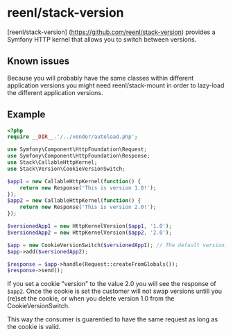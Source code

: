 # reenl/stack-version

[reenl/stack-version] (https://github.com/reenl/stack-version) provides a Symfony HTTP kernel that allows you to switch
between versions.

## Known issues

Because you will probably have the same classes within different application
versions you might need reenl/stack-mount in order to lazy-load the
different application versions.

## Example

```php
<?php
require __DIR__.'/../vendor/autoload.php';

use Symfony\Component\HttpFoundation\Request;
use Symfony\Component\HttpFoundation\Response;
use Stack\CallableHttpKernel;
use Stack\Version\CookieVersionSwitch;

$app1 = new CallableHttpKernel(function() {
    return new Response('This is version 1.0!');
});
$app2 = new CallableHttpKernel(function() {
    return new Response('This is version 2.0!');
});

$versionedApp1 = new HttpKernelVersion($app1, '1.0');
$versionedApp2 = new HttpKernelVersion($app2, '2.0');

$app = new CookieVersionSwitch($versionedApp1); // The default version.
$app->add($versionedApp2);

$response = $app->handle(Request::createFromGlobals());
$response->send();
```

If you set a cookie "version" to the value 2.0 you will see the response of
`$app2`. Once the cookie is set the customer will not swap versions untill you
(re)set the cookie, or when you delete version 1.0 from the CookieVersionSwitch.

This way the consumer is guarentied to have the same request as long as the
cookie is valid.

